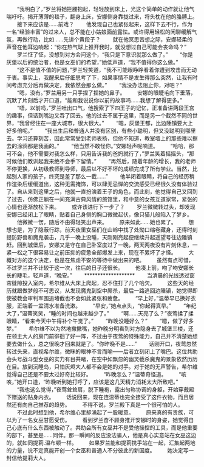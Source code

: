 　　“我明白了，”罗兰将她拦腰抱起，轻轻放到床上，光这个简单的动作就让他气喘吁吁。揭开薄薄的毯子，翻身上床，安娜侧身靠拢过来，将头枕在他的胳膊上。
　　接下来应该是……前戏？
　　他发现自己也紧张起来，这样下去不行，作为一名“经验丰富”的过来人，总不能在小姑娘面前露怯。或许得用轻松的闲聊缓解气氛，再做行动，比如……先讲个黄段子？
　　就在他冥思苦想之际，安娜轻柔的声音在他耳边响起：“你在热气球上推开我时，就没想过自己可能会丧命吗？”
　　罗兰怔了怔，没想到对方会问这个，“我只是下意识就那么做了。”
　　“你是灰堡以后的统治者，也是女巫们的希望，”她低声道，“我不值得你这么做。”
　　“这不是值不值的问题，”罗兰轻笑道，“我不可能眼睁睁看着你遭到攻击而无动于衷。事实上，我醒来后仔细思考了下，如果事情不是发生得那么突然，让我有时间考虑充分后再做决定，我依然会那么做。”
　　“我没办法阻止你，对吧？”
　　“嗯，没有。”罗兰用另一只手捏了捏她的鼻子。
　　安娜的眼睫毛向下垂落，沉默了片刻后才开口道，“能和我说说你以前的故事吗……我想了解得更多。”
　　“唔，以前吗，”罗兰吐出口气，他搜索了下四王子的记忆，正准备讲两段王宫的趣事，但话到嘴边又吞了回去。他的过去不属于这里，而是另一个截然不同的世界，“我曾经住在一座大城市，很大很大。”
　　“嗯，灰堡王都，比边陲镇要大上好多倍呢。”
　　“我出生后和普通人并没有区别，有些小聪明，但又没聪明到哪里去。学习还算刻苦，因此常常受到老师表扬，但他不知道，教室墙上的那些难以擦去的涂鸦都是我画的。”
　　“他当然不敢怪你。”安娜轻声呢喃道。
　　“哈哈，那可不会，他不需要对我怎么样，只用告诉我的爸妈就行了，”罗兰笑着摇摇头，“那时候他们教训起我来绝不会手下留情。”
　　“再然后，随着年龄的增长，我的老师不停更换，从初级教师到导师，最后以不好不坏的成绩完成了所有学业。当然，比起别人家的孩子，终究是差了那么一截……”
　　他半闭着眼睛，将自己的经历稍作渲染后缓缓道出，这种无需掩饰，可以肆无忌惮的交流感受已经很久没有体验过了。自从来到这里之后，他就一直扮演着王子的角色，而此刻，他觉得自己又回到了过去，仿佛正躺在一间充满古典风情的旅馆里，和中意的女孩互道家常，紧张的心情也逐渐放松下来。
　　或许该进行下一步了？
　　罗兰微微转过头，却发现安娜已经闭上了眼睛，贴着自己身侧的胸口微微起伏，像只猫儿般陷入了梦乡。
　　他微微一愣，随后不由得轻笑出声来。
　　原来如此……她也累了。
　　想想也是，为了隐蔽行踪，前天夜里女巫们在山岭中找了处拗口缩卷藏身，还得时刻提防野兽和魔鬼袭击，几乎一晚上没睡，天刚刚亮起便继续升起遥望号往边陲镇赶。回到城堡后，安娜又是守在自己卧室度过了一晚，两天两夜没有片刻休息，一紧一松之下很容易让之前压抑的疲惫全部爆发上来，现在不累坏了才怪。
　　大概对方的这个决定，也是在焦虑不安的等待中做出来的吧。
　　虽然有点可惜，不过罗兰并不计较于这一次，往后的日子还很长。
　　他凑上前，吻了吻安娜长长的睫毛，轻声道，“晚安。”
　　*******************
　　当清晨的光线透过窗帘缝隙投入室内，希尔维从大床上爬起，忍不住打了几个哈欠。
　　这些天的经历就跟做梦般不可思议，从发现魔鬼到空中厮杀，最后一路逃回边陲镇，她觉得即使被教会审判军围追堵截也不会如此紧张和疲惫。
　　“早上好，”温蒂早已换好衣服，正端着一盆清水准备洗漱。
　　“早安，”她点点头，“你起得真早。”
　　“年纪大了，”温蒂笑笑，“睡的时间也越来越少了。”
　　“啊……天亮了么？”夜莺揉了揉眼睛，“看来今天中午得补个午觉了。”
　　“昨晚没睡好么？”
　　“嗯，做了好多梦。”
　　希尔维不以为然地撇撇嘴，她昨晚分明看到对方隐身去了城堡三楼，还在领主大人的房门前徘徊了好一阵，不过由于夜莺的特殊能力，自己并不清楚她想要去做什么，总之很晚才回来就是了。“你昨晚不是……”
　　话刚开口，夜莺忽然转过头来，直视希尔维，微眯的眼神不言而喻——后者立刻闭上了嘴巴。这位共助会头号战斗型女巫的实力有目共睹，在空中如飘忽的幽灵截杀魔鬼的景象依然历历在目。放到沉睡岛，只怕灰烬大人都不会是她的对手。对于她的无声警告，希尔维觉得自己还是不要太过好奇比较好。
　　“昨晚怎么？”温蒂奇怪道。
　　“咳咳，”她开口道，“昨晚听到她打呼了，应该是这几天精力消耗太大所致吧。”
　　“我也这么觉得，”夜莺耸耸肩，脱下睡袍，露出匀称协调的身躯，开始穿戴殿下赠送的贴身内衣。
　　话说回来，现在连温蒂也完全接受了这件衣物，而且居然还有向自己推荐的趋势。
　　不得不说，罗兰殿下真是一个很可怕的人。
　　不过此时想到他，希尔维心里却涌起了一股暖意。
　　原来真的有贵族，可以为了一名女巫甘愿受伤。
　　看到罗兰奋不顾身推开安娜时的身姿，她觉得自己心底有什么东西被触动了。共助会所有女巫并不是受他操控的工具，而是他重要的部下，甚至是……同伴。那一瞬间的反应没法骗人，他是真心实意站在女巫这边的，就如同提莉.温布顿一样。
　　如果罗兰能和提莉携手站在一起，汇集起两地的力量，说不定真能开创一个女巫和普通人不分彼此的新国度。
　　她决定写一封信给提莉大人。